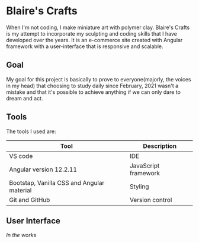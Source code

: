 # Blaire's Crafts

When I'm not coding, I make miniature art with polymer clay. Blaire's Crafts is my attempt to incorporate my sculpting and coding skills that I have developed over the years. It is an e-commerce site created with Angular framework with a user-interface that is responsive and scalable. 

## Goal

My goal for this project is basically to prove to everyone(majorly, the voices in my head) that choosing to study daily since February, 2021 wasn't a mistake and that it's possible to achieve anything if we can only dare to dream and act.

## Tools

The tools I used are:

|Tool|Description|
|---|---|
|VS code|IDE|
|Angular version 12.2.11|JavaScript framework|
| Bootstap, Vanilla CSS and Angular material|Styling|
|Git and GitHub|Version control|

## User Interface

*In the works*

